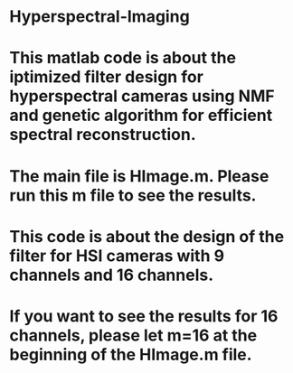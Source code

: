 # Hyperspectral-Imaging
# This matlab code is about the iptimized filter design for hyperspectral cameras using NMF and genetic algorithm for efficient spectral reconstruction.
# The main file is HImage.m. Please run this m file to see the results.

# This code is about the design of the filter for HSI cameras with 9 channels and 16 channels.

# If you want to see the results for 16 channels, please let m=16 at the beginning of the HImage.m file.
